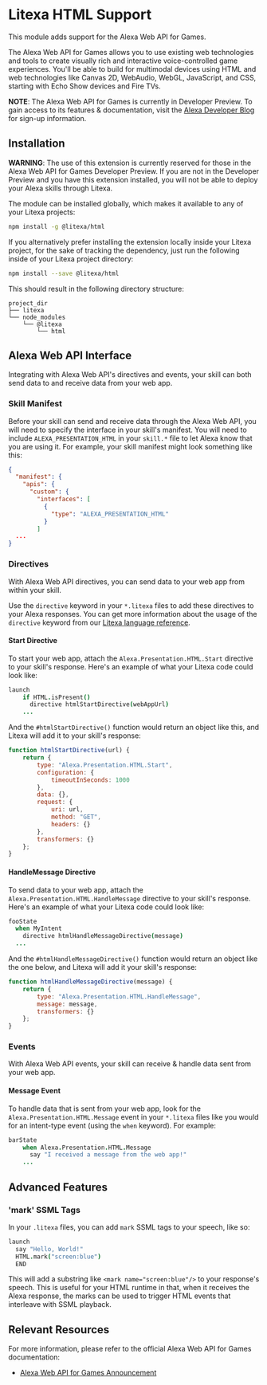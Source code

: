 # Litexa HTML Support

This module adds support for the Alexa Web API for Games.

The Alexa Web API for Games allows you to use existing web technologies and tools to create
visually rich and interactive voice-controlled game experiences. You'll be able to build
for multimodal devices using HTML and web technologies like Canvas 2D, WebAudio, WebGL,
JavaScript, and CSS, starting with Echo Show devices and Fire TVs.

**NOTE**: The Alexa Web API for Games is currently in Developer Preview. To gain access
to its features & documentation, visit the [Alexa Developer
Blog](https://developer.amazon.com/en-US/blogs/alexa/alexa-skills-kit/2019/11/apply-for-the-alexa-web-api-for-games-developer-preview)
for sign-up information.

## Installation

**WARNING**: The use of this extension is currently reserved for those in the
Alexa Web API for Games Developer Preview. If you are not in the Developer Preview
and you have this extension installed, you will not be able to deploy your Alexa
skills through Litexa.

The module can be installed globally, which makes it available to any of your
Litexa projects:

```bash
npm install -g @litexa/html
```

If you alternatively prefer installing the extension locally inside your Litexa project,
for the sake of tracking the dependency, just run the following inside of your Litexa
project directory:

```bash
npm install --save @litexa/html
```

This should result in the following directory structure:

```stdout
project_dir
├── litexa
└── node_modules
    └── @litexa
        └── html
```

## Alexa Web API Interface

Integrating with Alexa Web API's directives and events, your skill can both send data to
and receive data from your web app.

### Skill Manifest

Before your skill can send and receive data through the Alexa Web API, you will need to
specify the interface in your skill's manifest. You will need to include
`ALEXA_PRESENTATION_HTML` in your `skill.*` file to let Alexa know that you are using it.
For example, your skill manifest might look something like this:

```json
{
  "manifest": {
    "apis": {
      "custom": {
        "interfaces": [
          {
            "type": "ALEXA_PRESENTATION_HTML"
          }
        ]
  ...
}
```

### Directives

With Alexa Web API directives, you can send data to your web app from within your skill.

Use the `directive` keyword in your `*.litexa` files to add these directives to your
Alexa responses. You can get more information about the usage of the `directive` keyword
from our
[Litexa language reference](https://litexa.com/reference/#directive).

#### Start Directive

To start your web app, attach the `Alexa.Presentation.HTML.Start` directive to your skill's response.
Here's an example of what your Litexa code could look like:

```coffeescript
launch
    if HTML.isPresent()
      directive htmlStartDirective(webAppUrl)
    ...
```

And the `#htmlStartDirective()` function would return an object like this, and Litexa will add
it to your skill's response:

```javascript
function htmlStartDirective(url) {
    return {
        type: "Alexa.Presentation.HTML.Start",
        configuration: {
            timeoutInSeconds: 1000
        },
        data: {},
        request: {
            uri: url,
            method: "GET",
            headers: {}
        },
        transformers: {}
    };
}
```

#### HandleMessage Directive

To send data to your web app, attach the `Alexa.Presentation.HTML.HandleMessage`
directive to your skill's response. Here's an example of what your Litexa code could look like:

```coffeescript
fooState
  when MyIntent
    directive htmlHandleMessageDirective(message)
  ...
```

And the `#htmlHandleMessageDirective()` function would return an object like the one below, and
Litexa will add it your skill's response:

```javascript
function htmlHandleMessageDirective(message) {
    return {
        type: "Alexa.Presentation.HTML.HandleMessage",
        message: message,
        transformers: {}
    };
}
```

### Events

With Alexa Web API events, your skill can receive & handle data sent from your web app.

#### Message Event

To handle data that is sent from your web app, look for the `Alexa.Presentation.HTML.Message`
event in your `*.litexa` files like you would for an intent-type event (using the `when` keyword).
For example:

```coffeescript
barState
    when Alexa.Presentation.HTML.Message
      say "I received a message from the web app!"
    ...
```

## Advanced Features

### 'mark' SSML Tags

In your `.litexa` files, you can add `mark` SSML tags to your speech, like so:

```coffeescript
launch
  say "Hello, World!"
  HTML.mark("screen:blue")
  END
```

This will add a substring like `<mark name="screen:blue"/>` to your response's speech.
This is useful for your HTML runtime in that, when it receives the Alexa response,
the marks can be used to trigger HTML events that interleave with SSML playback.

## Relevant Resources

For more information, please refer to the official Alexa Web API for Games documentation:

* [Alexa Web API 
for Games Announcement](https://developer.amazon.com/en-US/blogs/alexa/alexa-skills-kit/2019/11/apply-for-the-alexa-web-api-for-games-developer-preview)

